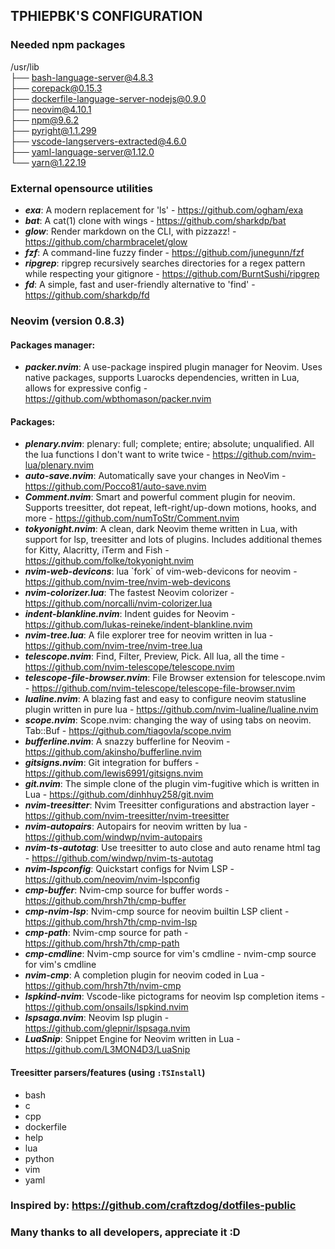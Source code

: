## TPHIEPBK'S CONFIGURATION

### Needed npm packages

/usr/lib</br>
├── bash-language-server@4.8.3</br>
├── corepack@0.15.3</br>
├── dockerfile-language-server-nodejs@0.9.0</br>
├── neovim@4.10.1</br>
├── npm@9.6.2</br>
├── pyright@1.1.299</br>
├── vscode-langservers-extracted@4.6.0</br>
├── yaml-language-server@1.12.0</br>
└── yarn@1.22.19</br>

### External opensource utilities

+ ***exa***: A modern replacement for 'ls' - https://github.com/ogham/exa
+ ***bat***: A cat(1) clone with wings - https://github.com/sharkdp/bat
+ ***glow***: Render markdown on the CLI, with pizzazz! - https://github.com/charmbracelet/glow
+ ***fzf***: A command-line fuzzy finder - https://github.com/junegunn/fzf
+ ***ripgrep***: ripgrep recursively searches directories for a regex pattern while respecting your gitignore - https://github.com/BurntSushi/ripgrep
+ ***fd***: A simple, fast and user-friendly alternative to 'find' - https://github.com/sharkdp/fd

### Neovim (version 0.8.3)

#### Packages manager:
+ ***packer.nvim***: A use-package inspired plugin manager for Neovim. Uses native packages, supports Luarocks dependencies, written in Lua, allows for expressive config - https://github.com/wbthomason/packer.nvim

#### Packages:
+ ***plenary.nvim***: plenary: full; complete; entire; absolute; unqualified. All the lua functions I don't want to write twice - https://github.com/nvim-lua/plenary.nvim
+ ***auto-save.nvim***: Automatically save your changes in NeoVim - https://github.com/Pocco81/auto-save.nvim
+ ***Comment.nvim***: Smart and powerful comment plugin for neovim. Supports treesitter, dot repeat, left-right/up-down motions, hooks, and more - https://github.com/numToStr/Comment.nvim
+ ***tokyonight.nvim***: A clean, dark Neovim theme written in Lua, with support for lsp, treesitter and lots of plugins. Includes additional themes for Kitty, Alacritty, iTerm and Fish - https://github.com/folke/tokyonight.nvim
+ ***nvim-web-devicons***: lua \`fork\` of vim-web-devicons for neovim - https://github.com/nvim-tree/nvim-web-devicons
+ ***nvim-colorizer.lua***: The fastest Neovim colorizer - https://github.com/norcalli/nvim-colorizer.lua
+ ***indent-blankline.nvim***: Indent guides for Neovim - https://github.com/lukas-reineke/indent-blankline.nvim
+ ***nvim-tree.lua***: A file explorer tree for neovim written in lua - https://github.com/nvim-tree/nvim-tree.lua
+ ***telescope.nvim***: Find, Filter, Preview, Pick. All lua, all the time - https://github.com/nvim-telescope/telescope.nvim
+ ***telescope-file-browser.nvim***: File Browser extension for telescope.nvim - https://github.com/nvim-telescope/telescope-file-browser.nvim
+ ***lualine.nvim***: A blazing fast and easy to configure neovim statusline plugin written in pure lua - https://github.com/nvim-lualine/lualine.nvim
+ ***scope.nvim***: Scope.nvim: changing the way of using tabs on neovim. Tab::Buf - https://github.com/tiagovla/scope.nvim
+ ***bufferline.nvim***: A snazzy bufferline for Neovim - https://github.com/akinsho/bufferline.nvim
+ ***gitsigns.nvim***: Git integration for buffers - https://github.com/lewis6991/gitsigns.nvim
+ ***git.nvim***: The simple clone of the plugin vim-fugitive which is written in Lua - https://github.com/dinhhuy258/git.nvim
+ ***nvim-treesitter***: Nvim Treesitter configurations and abstraction layer - https://github.com/nvim-treesitter/nvim-treesitter
+ ***nvim-autopairs***: Autopairs for neovim written by lua - https://github.com/windwp/nvim-autopairs
+ ***nvim-ts-autotag***: Use treesitter to auto close and auto rename html tag - https://github.com/windwp/nvim-ts-autotag
+ ***nvim-lspconfig***: Quickstart configs for Nvim LSP - https://github.com/neovim/nvim-lspconfig
+ ***cmp-buffer***: Nvim-cmp source for buffer words - https://github.com/hrsh7th/cmp-buffer
+ ***cmp-nvim-lsp***: Nvim-cmp source for neovim builtin LSP client - https://github.com/hrsh7th/cmp-nvim-lsp
+ ***cmp-path***: Nvim-cmp source for path - https://github.com/hrsh7th/cmp-path
+ ***cmp-cmdline***: Nvim-cmp source for vim's cmdline -  nvim-cmp source for vim's cmdline
+ ***nvim-cmp***: A completion plugin for neovim coded in Lua - https://github.com/hrsh7th/nvim-cmp
+ ***lspkind-nvim***: Vscode-like pictograms for neovim lsp completion items - https://github.com/onsails/lspkind.nvim
+ ***lspsaga.nvim***: Neovim lsp plugin - https://github.com/glepnir/lspsaga.nvim
+ ***LuaSnip***: Snippet Engine for Neovim written in Lua - https://github.com/L3MON4D3/LuaSnip

#### Treesitter parsers/features (using `:TSInstall`)
+ bash
+ c
+ cpp
+ dockerfile
+ help
+ lua
+ python
+ vim
+ yaml

### Inspired by: https://github.com/craftzdog/dotfiles-public
### Many thanks to all developers, appreciate it :D
